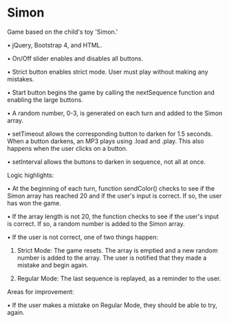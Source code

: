 # Simon

Game based on the child's toy 'Simon.'

•	jQuery, Bootstrap 4, and HTML.

•	On/Off slider enables and disables all buttons.

•	Strict button enables strict mode. User must play without making any mistakes.

•	Start button begins the game by calling the nextSequence function and enabling the large buttons.

•	A random number, 0-3, is generated on each turn and added to the Simon array.

•	setTimeout allows the corresponding button to darken for 1.5 seconds. When a button darkens, an MP3 plays using .load and .play. This also happens when the user clicks on a button.

•	setInterval allows the buttons to darken in sequence, not all at once.

Logic highlights:

•	At the beginning of each turn, function sendColor() checks to see if the Simon array has reached 20 and if the user's input is correct. If so, the user has won the game.

•	If the array length is not 20, the function checks to see if the user's input is correct.  If so, a random number is added to the Simon array.

•	If the user is not correct, one of two things happen:

1. Strict Mode: The game resets. The array is emptied and a new random number is added to the array. The user is notified that they made a mistake and begin again.

2. Regular Mode: The last sequence is replayed, as a reminder to the user.


Areas for improvement:

•	If the user makes a mistake on Regular Mode, they should be able to try, again.



